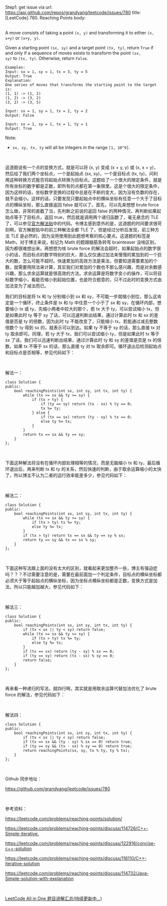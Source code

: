 Step1: get issue via url: https://api.github.com/repos/grandyang/leetcode/issues/780 
 title:[LeetCode] 780. Reaching Points 
 body:  
  

A move consists of taking a point `(x, y)` and transforming it to either `(x, x+y)` or `(x+y, y)`.

Given a starting point `(sx, sy)` and a target point `(tx, ty)`, return `True` if and only if a sequence of moves exists to transform the point `(sx, sy)` to `(tx, ty)`. Otherwise, return `False`.
    
    
    Examples:
    Input: sx = 1, sy = 1, tx = 3, ty = 5
    Output: True
    Explanation:
    One series of moves that transforms the starting point to the target is:
    (1, 1) -> (1, 2)
    (1, 2) -> (3, 2)
    (3, 2) -> (3, 5)
    
    Input: sx = 1, sy = 1, tx = 2, ty = 2
    Output: False
    
    Input: sx = 1, sy = 1, tx = 1, ty = 1
    Output: True
    
    

Note:

  * `sx, sy, tx, ty` will all be integers in the range `[1, 10^9]`.



 

这道题说有一个点的变换方式，就是可以将 (x, y) 变成 (x + y, y) 或 (x, x + y)，然后给了我们两个坐标点，一个是起始点 (sx, sy)，一个是目标点 (tx, ty)，问利用这种转换方式能否将起始点转换为目标点。这题给了一个很大的限定条件，就是所有坐标的数字都是正数，即所有的点都在第一象限里。这是个很大的限定条件，因为这样的话，坐标数字变换的过程中总是在不断的变大，因为没有负数的存在，就不会缩小。这样的话，只要发现只要起始点中的横纵坐标有任意一个大于了目标点的横纵坐标，那么直接返回 false 就可以了。首先，可以先来想想 brute force 怎么做，非常的直截了当，先判断之前说的返回 false 的两种情况，再判断如果起始点等于了目标点，返回 true，然后就是调用两个递归函数了，毫无悬念的 TLE 了，可以参见[官方解法贴](https://leetcode.com/problems/reaching-points/solution/)中的代码。令博主感到意外的是，这道题的时间要求很苛刻啊，官方解题贴中的前三种解法全都 TLE 了，但是经过分析后发现，前三种方法 TLE 是必然的，因为没用使用到此题想考察的核心要点。这道题的标签是 Math，对于博主来说，标记为 Math 的题跟脑筋急转弯 brainteaser 没啥区别，因为都很难想出来。再想想为啥 brute force 的解法会超时，如果起始点的数字很小的话，而目标点的数字特别的巨大，那么仅仅通过加法来慢慢的累加到的一个巨大的数，怎么可能不超时。快速累加的高效方法是乘法，但要知道需要累加的个数，就需要用除法来计算，其实我们对累加的个数也不那么感兴趣，而是对余数感兴趣，那么求余运算就是很高效的方法。求余运算是将数字变小的操作，可以将目标数字缩小，看能否缩小到起始位置，也是符合题意的，只不过此时的变换方式由加法变为了减法而已。

我们的目标是将 tx 和 ty 分别缩小到 sx 和 sy，不可能一步就缩小到位，那么这肯定是一个循环，终止条件是 tx 和 ty 中任意一个小于了 sx 和 sy，在循环内部，想要缩小 tx 或 ty，先缩小两者中较大的那个，若 tx 大于 ty，可以尝试缩小 tx，但是如果此时 ty 等于 sy 了话，可以迅速判断出结果，通过计算此时 tx 和 sx 的差值是否是 ty 的倍数，因为此时 ty 不能改变了，只能缩小 tx，若能通过减去整数倍数个 ty 得到 sx 的，就表示可以到达。如果 ty 不等于 sy 的话，那么直接 tx 对 ty 取余即可。同理，若 ty 大于 tx，我们可以尝试缩小 ty，但是如果此时 tx 等于 sx 了话，我们可以迅速判断出结果，通过计算此时 ty 和 sy 的差值是否是 tx 的倍数，如果 tx 不等于 sx 的话，那么直接 ty 对 tx 取余即可。循环退出后检测起始点和目标点是否相等，参见代码如下：

 

解法一：
    
    
    class Solution {
    public:
        bool reachingPoints(int sx, int sy, int tx, int ty) {
            while (tx >= sx && ty >= sy) {
                if (tx > ty) {
                    if (ty == sy) return (tx - sx) % ty == 0;
                    tx %= ty;
                } else {
                    if (tx == sx) return (ty - sy) % tx == 0;
                    else ty %= tx;
                }
            }
            return tx == sx && ty == sy;
        }
    };

 

下面这种解法将没有在循环内部处理相等的情况，而是无脑缩小 tx 和 ty，最后循环退出后，再来判断 tx 和 ty 的关系，然后快速的判断，由于取余运算缩小的太快了，所以博主不认为二者的运行效率能差多少，参见代码如下：

 

解法二：
    
    
    class Solution {
    public:
        bool reachingPoints(int sx, int sy, int tx, int ty) {
            while (tx >= sx && ty >= sy) {
                if (tx > ty) tx %= ty;
                else ty %= tx;
            }
            if (tx > ty) return tx == sx && ty == sy % sx;
            return ty == sy && tx == sx % sy;
        }
    };

 

下面这种写法跟上面的没有太大的区别，就看起来更加整齐一些，博主有强迫症吗？？？不过需要注意的是，需要在最前面加一个判定条件，目标点的横纵坐标都必须大于等于起始点的横纵坐标，因为坐标点横纵坐标都是正数，变换方式是加法，所以只能越加越大，参见代码如下：

 

解法三：
    
    
    class Solution {
    public:
        bool reachingPoints(int sx, int sy, int tx, int ty) {
            if (tx < sx || ty < sy) return false;
            while (tx >= sx && ty >= sy) {
                if (tx > ty) tx %= ty;
                else ty %= tx;
            }
            if (tx == sx) return (ty - sy) % sx == 0;
            if (ty == sy) return (tx - sx) % sy == 0;
            return false;
        }
    };

 

再来看一种递归的写法，就四行啊，其实就是用取余运算代替加法优化了 brute force 的解法，参见代码如下：

 

解法四：
    
    
    class Solution {
    public:
        bool reachingPoints(int sx, int sy, int tx, int ty) {
            if (tx < sx || ty < sy) return false;
            if (tx == sx && (ty - sy) % sx == 0) return true;
            if (ty == sy && (tx - sx) % sy == 0) return true;
            return reachingPoints(sx, sy, tx % ty, ty % tx);
        }
    };

 

Github 同步地址：

<https://github.com/grandyang/leetcode/issues/780>

 

参考资料：

<https://leetcode.com/problems/reaching-points/solution/>

<https://leetcode.com/problems/reaching-points/discuss/114726/C++-Simple-iterative.>

<https://leetcode.com/problems/reaching-points/discuss/122916/concise-c++-solution>

<https://leetcode.com/problems/reaching-points/discuss/116110/C++-iterative-solution>

<https://leetcode.com/problems/reaching-points/discuss/114732/Java-Simple-solution-with-explanation>

 

[LeetCode All in One 题目讲解汇总(持续更新中...)](http://www.cnblogs.com/grandyang/p/4606334.html)
